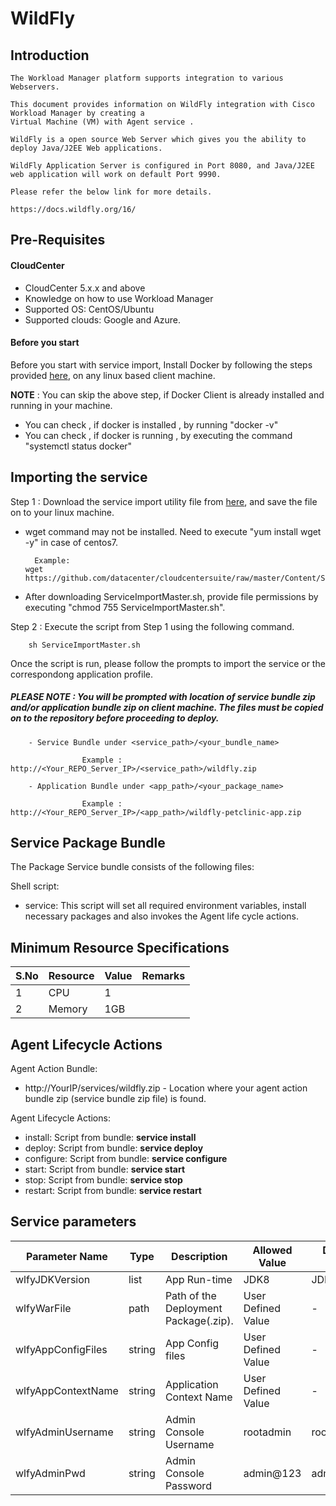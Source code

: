
# WildFly

## Introduction

    The Workload Manager platform supports integration to various Webservers.

    This document provides information on WildFly integration with Cisco Workload Manager by creating a 
    Virtual Machine (VM) with Agent service .

    WildFly is a open source Web Server which gives you the ability to deploy Java/J2EE Web applications.
	
	WildFly Application Server is configured in Port 8080, and Java/J2EE web application will work on default Port 9990.
	
    Please refer the below link for more details.

    https://docs.wildfly.org/16/

## Pre-Requisites
#### CloudCenter
- CloudCenter 5.x.x and above
- Knowledge on how to use Workload Manager
- Supported OS: CentOS/Ubuntu
- Supported clouds: Google and Azure.


#### Before you start
Before you start with service import, Install Docker by following the steps provided [here](https://github.com/datacenter/cloudcentersuite/raw/master/Content/dockerimages/Steps%20for%20Installation%20of%20Docker%20CE%20on%20CentOS7_V2.docx), on any linux based client machine.

**NOTE** : You can skip the above step, if Docker Client is already installed and running in your machine. 
- You can check , if docker is installed , by running "docker -v"
- You can check , if docker is running , by executing the command "systemctl status docker"

## Importing the service

Step 1 : Download the service import utility file  from [here](https://raw.githubusercontent.com/datacenter/cloudcentersuite/master/Content/Scripts/ServiceImportMaster.sh), and save the file on to your linux machine.
- wget command may not be installed. Need to execute "yum install wget -y" in case of centos7.

	    Example: 
      wget https://github.com/datacenter/cloudcentersuite/raw/master/Content/Scripts/ServiceImportMaster.sh
				
- After downloading ServiceImportMaster.sh, provide file permissions by executing "chmod 755 ServiceImportMaster.sh".

Step 2 : Execute the script from Step 1 using the following command.

        sh ServiceImportMaster.sh

Once the script is run, please follow the prompts to import the service or the correspondong application profile.


##### PLEASE NOTE : You will be prompted with location of service bundle zip and/or application bundle zip on client machine. The files must be copied on to the repository before proceeding to deploy.

        - Service Bundle under <service_path>/<your_bundle_name>
                    
                    Example : http://<Your_REPO_Server_IP>/<service_path>/wildfly.zip 
    
        - Application Bundle under <app_path>/<your_package_name>	
            
                    Example : http://<Your_REPO_Server_IP>/<app_path>/wildfly-petclinic-app.zip

## Service Package Bundle

The Package Service bundle consists of the following files:

Shell script:

- service: This script will set all required environment variables, install necessary packages and also invokes the Agent life cycle actions.

## Minimum Resource Specifications

S.No | Resource   |  Value   | Remarks
---- | ---------- |--------- | ------- 
 1   |  CPU       | 1        |        
 2   |  Memory    | 1GB      |        

## Agent Lifecycle Actions 

Agent Action Bundle: 
 - http://YourIP/services/wildfly.zip - Location where your agent action bundle zip (service bundle zip file) is found.
 
Agent Lifecycle Actions:
 - install: Script from bundle: **service install**
 - deploy: Script from bundle: **service deploy**
 - configure: Script from bundle: **service configure** 
 - start: Script from bundle: **service start**
 - stop: Script from bundle: **service stop**
 - restart: Script from bundle: **service restart** 


## Service parameters


| Parameter Name	| Type	 | Description | Allowed Value |Default Value |
| ------ | ------ | ------ |------ | ------ |
| wlfyJDKVersion |	list | App Run-time | JDK8 | JDK8 |
| wlfyWarFile | path| Path of the Deployment Package(.zip).	 | User Defined Value | - |
| wlfyAppConfigFiles | string| App Config files |User Defined Value | - |
| wlfyAppContextName | string| Application Context Name | User Defined Value | - |
| wlfyAdminUsername | string| Admin Console Username | rootadmin | rootadmin |
| wlfyAdminPwd | string| Admin Console Password | admin@123 | admin@123 | 


